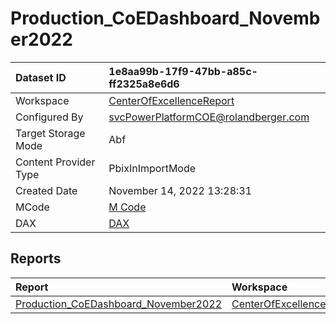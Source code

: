 



# Production_CoEDashboard_November2022

|Dataset ID|1e8aa99b-17f9-47bb-a85c-ff2325a8e6d6|
| :--- | :--- |
|Workspace|[CenterOfExcellenceReport](../Workspaces/CenterOfExcellenceReport.md)|
|Configured By|svcPowerPlatformCOE@rolandberger.com|
|Target Storage Mode|Abf|
|Content Provider Type|PbixInImportMode|
|Created Date|November 14, 2022 13:28:31|
|MCode|[M Code](./Production_CoEDashboard_November2022/mcode.md)|
|DAX|[DAX](./Production_CoEDashboard_November2022/dax.md)|

## Reports

|Report|Workspace|
| :--- | :--- |
|[Production_CoEDashboard_November2022](../Reports/Production_CoEDashboard_November2022.md)|[CenterOfExcellenceReport](../Workspaces/CenterOfExcellenceReport.md)|
